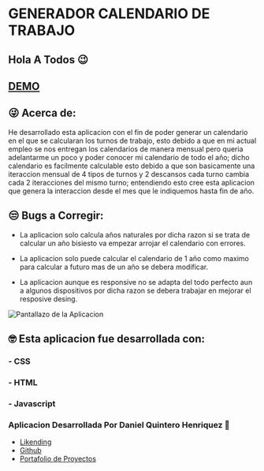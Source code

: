 # GENERADOR CALENDARIO DE TRABAJO

## Hola A Todos :wink: 

## [DEMO]() 

## 	:stuck_out_tongue_winking_eye: Acerca de:

He desarrollado esta aplicacion con el fin de poder generar un calendario en el que se calcularan los turnos de trabajo, esto debido a que en mi actual empleo se nos entregan los calendarios de manera mensual pero queria adelantarme un poco y poder conocer mi calendario de todo el año; dicho calendario es facilmente calculable esto debido a que son basicamente una iteraccion mensual de 4 tipos de turnos y 2 descansos cada turno cambia cada 2 iteracciones del mismo turno; entendiendo esto cree esta aplicacion que genera la interaccion desde el mes que le indiquemos hasta fin de año. 

## :unamused: Bugs a Corregir: 

- La aplicacion solo calcula años naturales por dicha razon si se trata de calcular un año bisiesto va empezar arrojar el calendario con errores.

- La aplicacion solo puede calcular el calendario de 1 año como maximo para calcular a futuro mas de un año se debera modificar.

- La aplicacion aunque es responsive no se adapta del todo perfecto aun a algunos dispositivos por dicha razon se debera trabajar en mejorar el resposive desing.

![Pantallazo de la Aplicacion]()

## :nerd_face: Esta aplicacion fue desarrollada con:

### - CSS

### - HTML

### - Javascript


### Aplicacion Desarrollada Por Daniel Quintero Henriquez :thinking:

- [Likending](https://www.linkedin.com/in/henry-daniel-quintero-henriquez/) 
- [Github](https://github.com/Danielo27) 
- [Portafolio de Proyectos](https://danielo27.github.io/Portafolio-Alura-Challenge-Oracle-Next-Education-/) 



